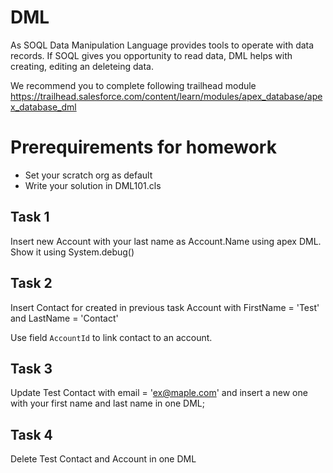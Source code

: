 # DML
As SOQL Data Manipulation Language provides tools to operate with data records. If SOQL gives you opportunity to read data, DML helps with creating, editing an deleteing data.

We recommend you to complete following trailhead module https://trailhead.salesforce.com/content/learn/modules/apex_database/apex_database_dml

# Prerequirements for homework

* Set your scratch org as default
* Write your solution in DML101.cls


## Task 1

Insert new Account with your last name as Account.Name using apex DML. Show it using System.debug()

## Task 2

Insert Contact for created in previous task Account with FirstName = 'Test' and LastName = 'Contact'

Use field `AccountId` to link contact to an account.

## Task 3

Update Test Contact with email = 'ex@maple.com' and insert a new one with your first name and last name in one DML;

## Task 4

Delete Test Contact and Account in one DML
